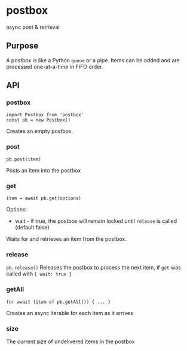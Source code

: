 # postbox
async post &amp; retrieval

## Purpose

A postbox is like a Python `queue` or a pipe. Items can be added and are processed one-at-a-time in FIFO order.

## API

### postbox
```
import Postbox from 'postbox'
const pb = new Postbox()
```

Creates an empty postbox.

### post
`pb.post(item)`

Posts an item into the postbox

### get
`item = await pb.get(options)`

Options:
- wait - if true, the postbox will remain locked until `release` is called (default false)

Waits for and retrieves an item from the postbox.

### release
`pb.release()`
Releases the postbox to process the next item, if `get` was called with `{ wait: true }`


### getAll
`for await (item of pb.getAll()) { ... }`

Creates an async iterable for each item as it arrives

### size
The current size of undelivered items in the postbox
